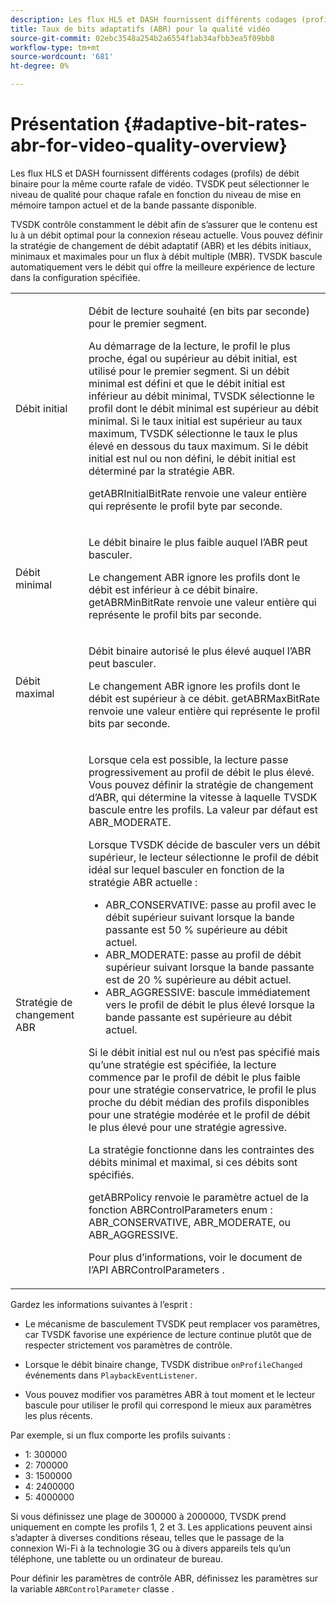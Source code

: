 ```yaml
---
description: Les flux HLS et DASH fournissent différents codages (profils) de débit binaire pour la même courte rafale de vidéo. TVSDK peut sélectionner le niveau de qualité pour chaque rafale en fonction du niveau de mise en mémoire tampon actuel et de la bande passante disponible.
title: Taux de bits adaptatifs (ABR) pour la qualité vidéo
source-git-commit: 02ebc3548a254b2a6554f1ab34afbb3ea5f09bb8
workflow-type: tm+mt
source-wordcount: '681'
ht-degree: 0%

---
```


# Présentation {#adaptive-bit-rates-abr-for-video-quality-overview}

Les flux HLS et DASH fournissent différents codages (profils) de débit binaire pour la même courte rafale de vidéo. TVSDK peut sélectionner le niveau de qualité pour chaque rafale en fonction du niveau de mise en mémoire tampon actuel et de la bande passante disponible.

TVSDK contrôle constamment le débit afin de s’assurer que le contenu est lu à un débit optimal pour la connexion réseau actuelle. Vous pouvez définir la stratégie de changement de débit adaptatif (ABR) et les débits initiaux, minimaux et maximales pour un flux à débit multiple (MBR). TVSDK bascule automatiquement vers le débit qui offre la meilleure expérience de lecture dans la configuration spécifiée.

<table id="table_AF838E082235406AA359BF1C1A77F85F"> 
 <tbody> 
  <tr> 
   <td colname="col01"> Débit initial </td> 
   <td colname="col2"> <p>Débit de lecture souhaité (en bits par seconde) pour le premier segment. </p> <p>Au démarrage de la lecture, le profil le plus proche, égal ou supérieur au débit initial, est utilisé pour le premier segment. Si un débit minimal est défini et que le débit initial est inférieur au débit minimal, TVSDK sélectionne le profil dont le débit minimal est supérieur au débit minimal. Si le taux initial est supérieur au taux maximum, TVSDK sélectionne le taux le plus élevé en dessous du taux maximum. Si le débit initial est nul ou non défini, le débit initial est déterminé par la stratégie ABR. </p> <p><span class="codeph"> getABRInitialBitRate</span> renvoie une valeur entière qui représente le profil byte par seconde. </p> </td> 
  </tr> 
  <tr> 
   <td colname="col01"> Débit minimal </td> 
   <td colname="col2"> <p>Le débit binaire le plus faible auquel l’ABR peut basculer. </p> <p>Le changement ABR ignore les profils dont le débit est inférieur à ce débit binaire. <span class="codeph"> getABRMinBitRate</span> renvoie une valeur entière qui représente le profil bits par seconde. </p> </td> 
  </tr> 
  <tr> 
   <td colname="col01"> Débit maximal </td> 
   <td colname="col2"> <p>Débit binaire autorisé le plus élevé auquel l’ABR peut basculer. </p> <p>Le changement ABR ignore les profils dont le débit est supérieur à ce débit. <span class="codeph"> getABRMaxBitRate</span> renvoie une valeur entière qui représente le profil bits par seconde. </p> </td> 
  </tr> 
  <tr> 
   <td colname="col01"> Stratégie de changement ABR </td> 
   <td colname="col2"> <p>Lorsque cela est possible, la lecture passe progressivement au profil de débit le plus élevé. Vous pouvez définir la stratégie de changement d’ABR, qui détermine la vitesse à laquelle TVSDK bascule entre les profils. La valeur par défaut est <span class="codeph"> ABR_MODERATE</span>. </p> <p>Lorsque TVSDK décide de basculer vers un débit supérieur, le lecteur sélectionne le profil de débit idéal sur lequel basculer en fonction de la stratégie ABR actuelle : 
     <ul id="ul_AC9C99D84A3B4A8DBD1A05CC05DEE771"> 
      <li id="li_B79C0AA2CBFB42FF98A257CEC9C400BA"><span class="codeph"> ABR_CONSERVATIVE</span>: passe au profil avec le débit supérieur suivant lorsque la bande passante est 50 % supérieure au débit actuel. </li> 
      <li id="li_38CC3A95D8634F359D0F7C273D0108C0"><span class="codeph"> ABR_MODERATE</span>: passe au profil de débit supérieur suivant lorsque la bande passante est de 20 % supérieure au débit actuel. </li> 
      <li id="li_E845C035420D4B3FB2B179F448F8CA85"><span class="codeph"> ABR_AGGRESSIVE</span>: bascule immédiatement vers le profil de débit le plus élevé lorsque la bande passante est supérieure au débit actuel. </li> 
     </ul> </p> <p>Si le débit initial est nul ou n’est pas spécifié mais qu’une stratégie est spécifiée, la lecture commence par le profil de débit le plus faible pour une stratégie conservatrice, le profil le plus proche du débit médian des profils disponibles pour une stratégie modérée et le profil de débit le plus élevé pour une stratégie agressive. </p> <p>La stratégie fonctionne dans les contraintes des débits minimal et maximal, si ces débits sont spécifiés. </p> <p> <span class="codeph"> getABRPolicy</span> renvoie le paramètre actuel de la fonction <span class="codeph"> ABRControlParameters</span> enum : <span class="codeph"> ABR_CONSERVATIVE</span>, <span class="codeph"> ABR_MODERATE</span>, ou <span class="codeph"> ABR_AGGRESSIVE</span>. </p> <p>Pour plus d’informations, voir le document de l’API ABRControlParameters .</p> </td> 
  </tr> 
 </tbody> 
</table>

Gardez les informations suivantes à l’esprit :

* Le mécanisme de basculement TVSDK peut remplacer vos paramètres, car TVSDK favorise une expérience de lecture continue plutôt que de respecter strictement vos paramètres de contrôle.
* Lorsque le débit binaire change, TVSDK distribue `onProfileChanged` événements dans `PlaybackEventListener`.

* Vous pouvez modifier vos paramètres ABR à tout moment et le lecteur bascule pour utiliser le profil qui correspond le mieux aux paramètres les plus récents.

Par exemple, si un flux comporte les profils suivants :

* 1: 300000
* 2: 700000
* 3: 1500000
* 4: 2400000
* 5: 4000000

Si vous définissez une plage de 300000 à 2000000, TVSDK prend uniquement en compte les profils 1, 2 et 3. Les applications peuvent ainsi s’adapter à diverses conditions réseau, telles que le passage de la connexion Wi-Fi à la technologie 3G ou à divers appareils tels qu’un téléphone, une tablette ou un ordinateur de bureau.

Pour définir les paramètres de contrôle ABR, définissez les paramètres sur la variable `ABRControlParameter` classe .
